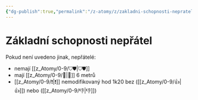 ```yaml
---
{"dg-publish":true,"permalink":"/z-atomy/z/zakladni-schopnosti-nepratel/","noteIcon":""}
---
```


# Základní schopnosti nepřátel
Pokud není uvedeno jinak, nepřátelé:
- nemají [[z_Atomy/0-9/⛉⛊\|⛉⛊]]
- mají [[z_Atomy/0-9/🏃\|🏃]] 6 metrů
- [[z_Atomy/0-9/❗\|❗]] nemodifikovaný hod 1k20 bez ([[z_Atomy/0-9/👍\|👍]]) nebo ([[z_Atomy/0-9/👎\|👎]])
